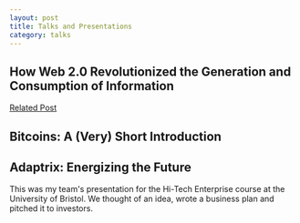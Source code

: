 ```yaml
---
layout: post
title: Talks and Presentations
category: talks
---
```



How Web 2.0 Revolutionized the Generation and Consumption of Information
---

[Related Post](/posts/web2/) 
<script async class="speakerdeck-embed" data-id="70f2a09010f101301b3722000a9503f9" data-ratio="1.6" src="//speakerdeck.com/assets/embed.js"></script>



Bitcoins: A (Very) Short Introduction
---
<script async class="speakerdeck-embed" data-id="3f77f960460b01301acd12313815541d" data-ratio="1.33333333333333" src="//speakerdeck.com/assets/embed.js"></script>

Adaptrix: Energizing the Future
---
This was my team's presentation for the Hi-Tech Enterprise course at the University of Bristol. We thought of an idea, wrote a business plan and pitched it to investors.

<script async class="speakerdeck-embed" data-id="85d24de061a8013038f7123139414c5a" data-ratio="1.33333333333333" src="//speakerdeck.com/assets/embed.js"></script>